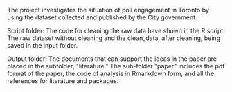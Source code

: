 The project investigates the situation of poll engagement in Toronto by using the dataset collected and published by the City government.

Script folder:
The code for cleaning the raw data have shown in the R script. The raw dataset without cleaning and the clean_data, after cleaning, being saved in the input folder. 

Output folder:
The documents that can support the ideas in the paper are placed in the subfolder, "literature." The sub-folder "paper" includes the pdf format of the paper, the code of analysis in Rmarkdown form, and all the references for literature and packages.

